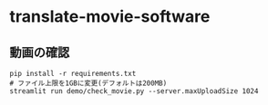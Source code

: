 # translate-movie-software

## 動画の確認

```
pip install -r requirements.txt
# ファイル上限を1GBに変更(デフォルトは200MB)
streamlit run demo/check_movie.py --server.maxUploadSize 1024
```
